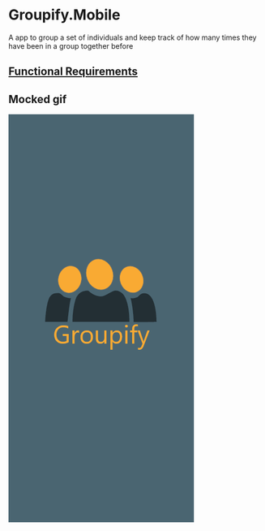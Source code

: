 # Groupify.Mobile

A app to group a set of individuals and keep track of how many times they have been in a group together before

## [Functional Requirements](https://github.com/haavamoa/Groupify.Mobile/issues/1) 

## Mocked gif
![Test](https://raw.githubusercontent.com/haavamoa/Groupify.Mobile/master/assets/gifs/firstItteration.gif) 

